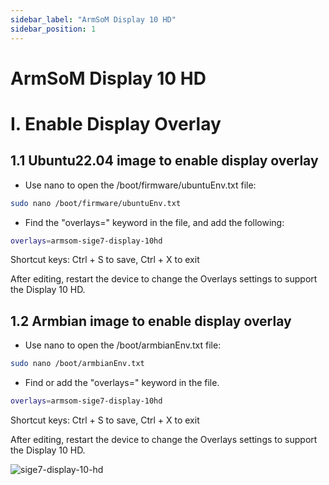 ```yaml
---
sidebar_label: "ArmSoM Display 10 HD"
sidebar_position: 1
---
```

# ArmSoM Display 10 HD

# I. Enable Display Overlay

## 1.1 Ubuntu22.04 image to enable display overlay

- Use nano to open the /boot/firmware/ubuntuEnv.txt file:

```bash  
sudo nano /boot/firmware/ubuntuEnv.txt
```

- Find the "overlays=" keyword in the file, and add the following:

```bash
overlays=armsom-sige7-display-10hd
```

Shortcut keys: Ctrl + S to save, Ctrl + X to exit  

After editing, restart the device to change the Overlays settings to support the Display 10 HD.

## 1.2 Armbian image to enable display overlay

- Use nano to open the /boot/armbianEnv.txt file:

```bash
sudo nano /boot/armbianEnv.txt
```

- Find or add the "overlays=" keyword in the file.


```bash 
overlays=armsom-sige7-display-10hd
```

Shortcut keys: Ctrl + S to save, Ctrl + X to exit  

After editing, restart the device to change the Overlays settings to support the Display 10 HD. 

![sige7-display-10-hd](/img/general-tutorial/display-10-hd.jpg)